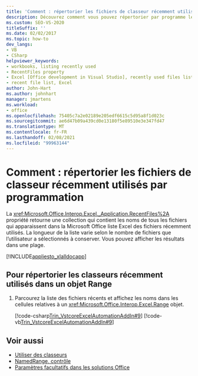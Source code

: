```yaml
---
title: 'Comment : répertorier les fichiers de classeur récemment utilisés par programmation'
description: Découvrez comment vous pouvez répertorier par programme les fichiers de classeur Microsoft Excel récemment utilisés à l’aide de Visual Studio.
ms.custom: SEO-VS-2020
titleSuffix: ''
ms.date: 02/02/2017
ms.topic: how-to
dev_langs:
- VB
- CSharp
helpviewer_keywords:
- workbooks, listing recently used
- RecentFiles property
- Excel [Office development in Visual Studio], recently used files listing
- recent file list, Excel
author: John-Hart
ms.author: johnhart
manager: jmartens
ms.workload:
- office
ms.openlocfilehash: 75405c7a2e02189e205edf6615c5d95a8f1d023c
ms.sourcegitcommit: ae6d47b09a439cd0e13180f5e89510e3e347fd47
ms.translationtype: MT
ms.contentlocale: fr-FR
ms.lasthandoff: 02/08/2021
ms.locfileid: "99963144"
---
```

# <a name="how-to-programmatically-list-recently-used-workbook-files"></a>Comment : répertorier les fichiers de classeur récemment utilisés par programmation
  La <xref:Microsoft.Office.Interop.Excel._Application.RecentFiles%2A> propriété retourne une collection qui contient les noms de tous les fichiers qui apparaissent dans la Microsoft Office liste Excel des fichiers récemment utilisés. La longueur de la liste varie selon le nombre de fichiers que l’utilisateur a sélectionnés à conserver. Vous pouvez afficher les résultats dans une plage.

 [!INCLUDE[appliesto_xlalldocapp](../vsto/includes/appliesto-xlalldocapp-md.md)]

## <a name="to-list-recently-used-workbooks-in-a-range-object"></a>Pour répertorier les classeurs récemment utilisés dans un objet Range

1. Parcourez la liste des fichiers récents et affichez les noms dans les cellules relatives à un <xref:Microsoft.Office.Interop.Excel.Range> objet.

     [!code-csharp[Trin_VstcoreExcelAutomationAddIn#9](../vsto/codesnippet/CSharp/trin_vstcoreexcelautomationaddin/ThisAddIn.cs#9)]
     [!code-vb[Trin_VstcoreExcelAutomationAddIn#9](../vsto/codesnippet/VisualBasic/trin_vstcoreexcelautomationaddin/ThisAddIn.vb#9)]

## <a name="see-also"></a>Voir aussi
- [Utiliser des classeurs](../vsto/working-with-workbooks.md)
- [NamedRange, contrôle](../vsto/namedrange-control.md)
- [Paramètres facultatifs dans les solutions Office](../vsto/optional-parameters-in-office-solutions.md)
